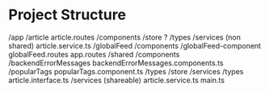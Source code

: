 # Project Structure

/app
/article
article.routes
/components
/store ?
/types
/services (non shared)
article.service.ts
/globalFeed
/components
/globalFeed-component
globalFeed.routes
app.routes
/shared
/components
/backendErrorMessages
backendErrorMessages.components.ts
/popularTags
popularTags.component.ts
/types
/store
/services
/types
article.interface.ts
/services (shareable)
article.service.ts
main.ts
